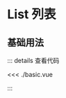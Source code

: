 <script setup lang="ts">
import Basic from './basic.vue'

</script>

# List 列表



## 基础用法


<Basic />


::: details 查看代码

<<< ./basic.vue

:::
